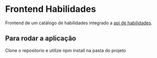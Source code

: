 # Frontend Habilidades

Frontend de um catálogo de habilidades integrado a [api de habilidades](https://github.com/paulo-paes/api-habilidades).

## Para rodar a aplicação
Clone o repositorio e utilize npm install na pasta do projeto
